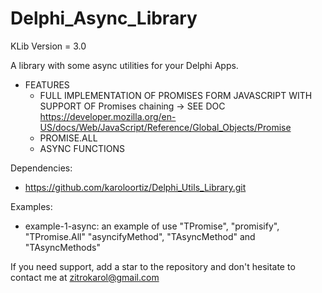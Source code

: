 # Delphi_Async_Library

KLib Version = 3.0

A library with some async utilities for your Delphi Apps.

- FEATURES
	- FULL IMPLEMENTATION OF PROMISES FORM JAVASCRIPT WITH SUPPORT OF Promises chaining -> SEE DOC https://developer.mozilla.org/en-US/docs/Web/JavaScript/Reference/Global_Objects/Promise
	- PROMISE.ALL
	- ASYNC FUNCTIONS

Dependencies:
 - https://github.com/karoloortiz/Delphi_Utils_Library.git
  
Examples:
  - example-1-async: an example of use "TPromise", "promisify", "TPromise.All" "asyncifyMethod", "TAsyncMethod" and "TAsyncMethods"


If you need support, add a star to the repository and don't hesitate to contact me at zitrokarol@gmail.com
